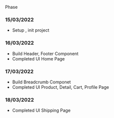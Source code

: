 Phase

### 15/03/2022

- Setup , init project

### 16/03/2022

- Build Header, Footer Component
- Completed UI Home Page

### 17/03/2022

- Build Breadcrumb Componet
- Completed UI Product, Detail, Cart, Profile Page

### 18/03/2022

- Completed UI Shipping Page
